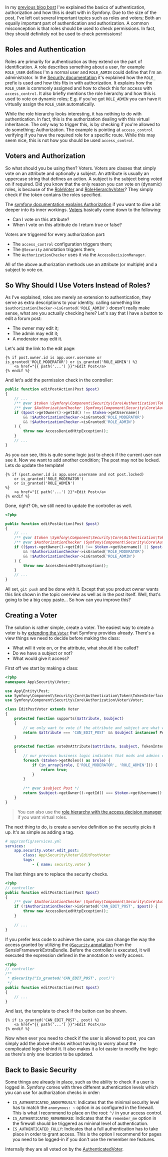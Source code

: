 [//]: # (TITLE: Symfony Security Roles vs. Voters)
[//]: # (DATE: 2016-08-20T09:00:00+01:00)
[//]: # (TAGS: php, security, roles, voters, authentication, authorization, firewall, access control)

In my [previous blog bost][1] I've explained the basics of authentication, authorization and how this is dealt with in
Symfony. Due to the size of the post, I've left out several important topics such as roles and voters; Both an equally
important part of authentication and authorization. A common misconception is that roles should be used to check 
permissions. In fact, they should definitely not be used to check permissions! 

## Roles and Authentication

Roles are primarily for authentication as they extend on the part of identification. A role describes something about a
user, for example `ROLE_USER` defines I'm a normal user and `ROLE_ADMIN` could define that I'm an administrator. In the
[Security documentation][2] it's explained how the `ROLE_` prefix is used and how this fits in with authorization. It
explains how the `ROLE_USER` is commonly assigned and how to check this for access with `access_control`. It also
briefly mentions the role hierarchy and how this is used to vote on dynamic roles; E.g. if you've got `ROLE_ADMIN` you
can have it virtually assign the `ROLE_USER` automatically.

While the role hierarchy looks interesting, it has nothing to do with authentication. In fact, this is the authorization
dealing with this virtual inheritance. The only way to trigger this, is by checking if you're allowed to do something;
Authorization. The example is pointing at `access_control` verifying if you have the required role for a specific route.
While this may seem nice, this is not how you should be used `access_control`.

## Voters and Authorization

So what should you be using then? Voters. Voters are classes that simply vote on an attribute and optionally a subject.
An attribute is usually an uppercase string that defines an action. A subject is the subject being voted on if required.
Did you know that the only reason you can vote on (dynamic) roles, is because of the [RoleVoter][3] and 
[RoleHierarchyVoter][4]? They simply check if the token contains the roles specified. 

The [symfony documentation explains Authorization][5] if you want to dive a bit deeper into its inner workings. 
[Voters][6] basically come down to the following:
 - Can I vote on this attribute?
 - When I vote on this attribute do I return true or false?

Voters are triggered for every authorization part:
 - The `access_control` configuration triggers them;
 - The `@Security` annotation triggers them;
 - The `AuthorizationChecker` uses it via the `AccessDecisionManager`.
 
All of the above authorization methods use an attribute (or multiple) and a subject to vote on.

## So Why Should I Use Voters Instead of Roles?

As I've explained, roles are merely an extension to authentication, they serve as extra descriptions to your identity.
calling something like `$authorizationChecker->isGranted('ROLE_ADMIN')` doesn't really make sense, what are you actually
checking here? Let's say that I have a button to edit a forum post:
 - The owner may edit it;
 - The admin may edit it;
 - A moderator may edit it.

Let's add the link to the edit page:
```twig
{% if post.owner.id is app.user.username or is_granted('ROLE_MODERATOR') or is_granted('ROLE_ADMIN') %}
    <a href="{{ path('...') }}">Edit Post</a>
{% endif %}
```
And let's add the permission check in the controller:

```php
public function editPostAction(Post $post)
{
    // ... 
    /** @var $token \Symfony\Component\Security\Core\Authentication\Token\TokenInterface */
    /** @var $AuthorizationChecker \Symfony\Component\Security\Core\Authorization\AuthorizationCheckerInterface */
    if ($post->getOwner()->getId() !== $token->getUsername()
        && !$AuthorizationChecker->isGranted('ROLE_MODERATOR')
        && !$AuthorizationChecker->isGranted('ROLE_ADMIN')
    ) {
        throw new AccessDeniedHttpException();
    }
    // ...
}
```

As you can see, this is quite some logic just to check if the current user can see it. Now we want to add another
condition; The post may not be locked. Lets do update the template!

```twig
{% if (post.owner.id is app.user.username and not post.locked)
    or is_granted('ROLE_MODERATOR') 
    or is_granted('ROLE_ADMIN')
%}
    <a href="{{ path('...') }}">Edit Post</a>
{% endif %}
```
Done, right? Oh, we still need to update the controller as well.

```php
<?php

public function editPostAction(Post $post)
{
    // ... 
    /** @var $token \Symfony\Component\Security\Core\Authentication\Token\TokenInterface */
    /** @var $AuthorizationChecker \Symfony\Component\Security\Core\Authorization\AuthorizationCheckerInterface */
    if (($post->getOwner()->getId() !== $token->getUsername() || $post->isLocked())
        && !$AuthorizationChecker->isGranted('ROLE_MODERATOR')
        && !$AuthorizationChecker->isGranted('ROLE_ADMIN')
    ) {
        throw new AccessDeniedHttpException();
    }
    // ...
}
```
All set, `git push` and be done with it. Except that you product owner wants this link shown in the topic overview as
well as in the post itself. Well, that's going to be a big copy paste... So how can you improve this?

## Creating a Voter

The solution is rather simple, create a voter. The easiest way to create a voter is by [extending the `Voter`][7] that
Symfony provides already. There's a view things we need to decide before making the class:
 - What will it vote on, or the attribute, what should it be called?
 - Do we have a subject or not?
 - What would give it access?

First off we start by making a class:

```php
<?php
namespace App\Security\Voter;

use App\Entity\Post;
use Symfony\Component\Security\Core\Authentication\Token\TokenInterface;
use Symfony\Component\Security\Core\Authorization\Voter\Voter;

class EditPostVoter extends Voter
{    
    protected function supports($attribute, $subject)
    {
        // we only want to vote if the attribute and subject are what we expect
        return $attribute === 'CAN_EDIT_POST' && $subject instanceof Post;
    }
    
    protected function voteOnAttribute($attribute, $subject, TokenInterface $token)
    {
        // our previous business logic indicates that mods and admins can do it regardless
        foreach ($token->getRoles() as $role) {
            if (in_array($role, ['ROLE_MODERATOR', 'ROLE_ADMIN'])) {
                return true;
            }
        }   
        
        /** @var $subject Post */
        return $subject->getOwner()->getId() === $token->getUsername() && !$subject->isLocked();
    }
}
````
> You can also use the [role hierarchy with the access decision manager][8] if you want virtual roles.

The next thing to do, is create a service definition so the security picks it up. It's as simple as adding a tag.

```yaml
# app/config/services.yml
services:
    app.security.voter.edit_post:
        class: App\Security\Voter\EditPostVoter
        tags:
            - { name: security.voter }
```

The last things are to replace the security checks.

```php
<?php
// controller
public function editPostAction(Post $post)
{
    /** @var $AuthorizationChecker \Symfony\Component\Security\Core\Authorization\AuthorizationCheckerInterface */
    if (!$AuthorizationChecker->isGranted('CAN_EDIT_POST', $post)) {
        throw new AccessDeniedHttpException();
    }
    
    // ...
}
```

If you prefer less code to achieve the same, you can change the way the access granted by utilizing the [`@Security` 
annotation][9] from the SensioFrameworkExtraBundle. Before the controller is executed, it will executed the expression
defined in the annotation to verify access.

```php
<?php
// controller
/**
 * @Security("is_granted('CAN_EDIT_POST', post)")
 */
public function editPostAction(Post $post)
{
    // ...
}
```

And last, the template to check if the button can be shown.
```twig
{% if is_granted('CAN_EDIT_POST', post) %}
    <a href="{{ path('...') }}">Edit Post</a>
{% endif %}
```

Now when ever you need to check if the user is allowed to post, you can simply add the above checks without having to
worry about the complicated logic behind it. It also makes it a lot easier to modify the logic as there's only one
location to be updated.

## Back to Basic Security

Some things are already in place, such as the ability to check if a user is logged in. Symfony comes with three
different authentication levels which you can use for authorization checks in order:
 - `IS_AUTHENTICATED_ANONYMOUSLY`: Indicates that the minimal security level has to match the `anonymous: ~` option in
 as configured in the firewall. This is what I recommend to place on the root: `^/` in your access control.
 - `IS_AUTHENTICATED_REMEMBERED`: Indicates that the `remember_me` option in the firewall should be triggered as minimal
 level of authentication.
 - `IS_AUTHENTICATED_FULLY`: Indicates that a full authentication has to take place in order to grant access. This is
 the option I recommend for pages you need to be logged-in if you don't use the remember me features.

Internally they are all voted on by the [AuthenticatedVoter][10].

[1]: ./the-basics-of-symfony-security
[2]: http://symfony.com/doc/current/security.html#denying-access-roles-and-other-authorization
[3]: https://github.com/symfony/symfony/blob/master/src/Symfony/Component/Security/Core/Authorization/Voter/RoleVoter.php
[4]: https://github.com/symfony/symfony/blob/master/src/Symfony/Component/Security/Core/Authorization/Voter/RoleHierarchyVoter.php
[5]: http://symfony.com/doc/current/components/security/authorization.html
[6]: http://symfony.com/doc/current/security/voters.html
[7]: http://symfony.com/doc/current/security/voters.html#the-voter-interface
[8]: http://symfony.com/doc/current/security/voters.html#checking-for-roles-inside-a-voter
[9]: https://symfony.com/doc/current/bundles/SensioFrameworkExtraBundle/annotations/security.html
[10]: https://github.com/symfony/symfony/blob/master/src/Symfony/Component/Security/Core/Authorization/Voter/AuthenticatedVoter.php
